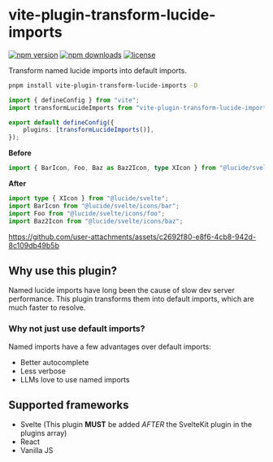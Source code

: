 # vite-plugin-transform-lucide-imports

[![npm version](https://flat.badgen.net/npm/v/vite-plugin-transform-lucide-imports?color=pink)](https://npmjs.com/package/vite-plugin-transform-lucide-imports)
[![npm downloads](https://flat.badgen.net/npm/dm/vite-plugin-transform-lucide-imports?color=pink)](https://npmjs.com/package/vite-plugin-transform-lucide-imports)
[![license](https://flat.badgen.net/github/license/ieedan/vite-plugin-transform-lucide-imports?color=pink)](https://github.com/ieedan/vite-plugin-transform-lucide-imports/blob/main/LICENSE)

Transform named lucide imports into default imports.

```sh
pnpm install vite-plugin-transform-lucide-imports -D
```

```ts
import { defineConfig } from "vite";
import transformLucideImports from "vite-plugin-transform-lucide-imports";

export default defineConfig({
	plugins: [transformLucideImports()],
});
```

**Before**

```ts
import { BarIcon, Foo, Baz as Baz2Icon, type XIcon } from "@lucide/svelte";
```

**After**

```ts
import type { XIcon } from "@lucide/svelte";
import BarIcon from "@lucide/svelte/icons/bar";
import Foo from "@lucide/svelte/icons/foo";
import Baz2Icon from "@lucide/svelte/icons/baz";
```

https://github.com/user-attachments/assets/c2692f80-e8f6-4cb8-942d-8c109db49b5b

## Why use this plugin?

Named lucide imports have long been the cause of slow dev server performance. This plugin transforms them into default imports, which are much faster to resolve.

### Why not just use default imports?

Named imports have a few advantages over default imports:

-   Better autocomplete
-   Less verbose
-   LLMs love to use named imports

## Supported frameworks

-   Svelte (This plugin **MUST** be added *AFTER* the SvelteKit plugin in the plugins array)
-   React
-   Vanilla JS

